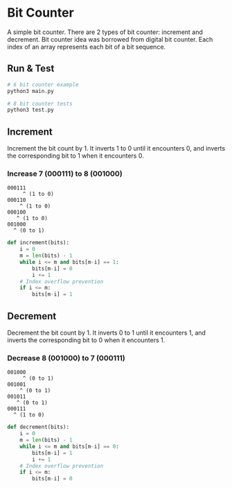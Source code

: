 # Bit Counter

A simple bit counter. There are 2 types of bit counter: increment and decrement. Bit counter idea was borrowed from digital bit counter. Each index of an array represents each bit of a bit sequence.

## Run & Test

```bash
# 6 bit counter example
python3 main.py

# 8 bit counter tests
python3 test.py
```

## Increment

Increment the bit count by 1. It inverts 1 to 0 until it encounters 0, and inverts the corresponding bit to 1 when it encounters 0.

### Increase 7 (000111) to 8 (001000)

```
000111
     ^ (1 to 0)
000110
    ^ (1 to 0)
000100
   ^ (1 to 0)
001000
  ^ (0 to 1)
```

```python
def increment(bits):
    i = 0
    m = len(bits) - 1
    while i <= m and bits[m-i] == 1:
        bits[m-i] = 0
        i += 1
    # Index overflow prevention
    if i <= m:
        bits[m-i] = 1
```

## Decrement

Decrement the bit count by 1. It inverts 0 to 1 until it encounters 1, and inverts the corresponding bit to 0 when it encounters 1.

### Decrease 8 (001000) to 7 (000111)

```
001000
     ^ (0 to 1)
001001
    ^ (0 to 1)
001011
   ^ (0 to 1)
000111
  ^ (1 to 0)
```

```python
def decrement(bits):
    i = 0
    m = len(bits) - 1
    while i <= m and bits[m-i] == 0:
        bits[m-i] = 1
        i += 1
    # Index overflow prevention
    if i <= m:
        bits[m-i] = 0
```